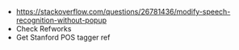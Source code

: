 - https://stackoverflow.com/questions/26781436/modify-speech-recognition-without-popup
- Check Refworks
- Get Stanford POS tagger ref